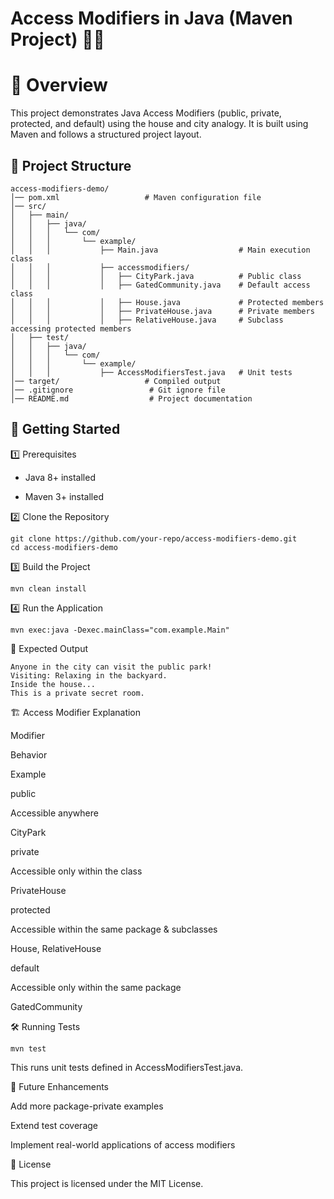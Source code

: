 # Access Modifiers in Java (Maven Project) 🏡🌆

# 📌 Overview

This project demonstrates Java Access Modifiers (public, private, protected, and default) using the house and city analogy. It is built using Maven and follows a structured project layout.

## 📂 Project Structure
```
access-modifiers-demo/
│── pom.xml                   # Maven configuration file
│── src/
│   ├── main/
│   │   ├── java/
│   │   │   └── com/
│   │   │       └── example/
│   │   │           ├── Main.java                  # Main execution class
│   │   │           ├── accessmodifiers/
│   │   │           │   ├── CityPark.java          # Public class
│   │   │           │   ├── GatedCommunity.java    # Default access class
│   │   │           │   ├── House.java             # Protected members
│   │   │           │   ├── PrivateHouse.java      # Private members
│   │   │           │   ├── RelativeHouse.java     # Subclass accessing protected members
│   ├── test/
│   │   ├── java/
│   │   │   └── com/
│   │   │       └── example/
│   │   │           ├── AccessModifiersTest.java   # Unit tests
│── target/                   # Compiled output
│── .gitignore                 # Git ignore file
│── README.md                  # Project documentation
```
## 🚀 Getting Started

1️⃣ Prerequisites

  - Java 8+ installed

  - Maven 3+ installed

2️⃣ Clone the Repository
```
git clone https://github.com/your-repo/access-modifiers-demo.git
cd access-modifiers-demo
```
3️⃣ Build the Project
```
mvn clean install
```
4️⃣ Run the Application
```
mvn exec:java -Dexec.mainClass="com.example.Main"
```
🎯 Expected Output
```
Anyone in the city can visit the public park!
Visiting: Relaxing in the backyard.
Inside the house...
This is a private secret room.
```
🏗️ Access Modifier Explanation

Modifier

Behavior

Example

public

Accessible anywhere

CityPark

private

Accessible only within the class

PrivateHouse

protected

Accessible within the same package & subclasses

House, RelativeHouse

default

Accessible only within the same package

GatedCommunity

🛠️ Running Tests
```
mvn test
```
This runs unit tests defined in AccessModifiersTest.java.

📌 Future Enhancements

Add more package-private examples

Extend test coverage

Implement real-world applications of access modifiers

📜 License

This project is licensed under the MIT License.
